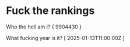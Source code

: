 # Fuck the rankings

Who the hell am I?
{ 9904430 }

What fucking year is it?
[ 2025-01-13T11:00:00Z ]

